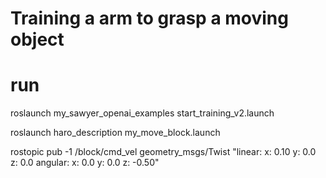 # Training a arm to grasp a moving object
# run

roslaunch my_sawyer_openai_examples start_training_v2.launch

roslaunch haro_description my_move_block.launch

rostopic pub -1 /block/cmd_vel geometry_msgs/Twist "linear:
  x: 0.10
  y: 0.0
  z: 0.0
angular:
  x: 0.0
  y: 0.0
  z: -0.50"

